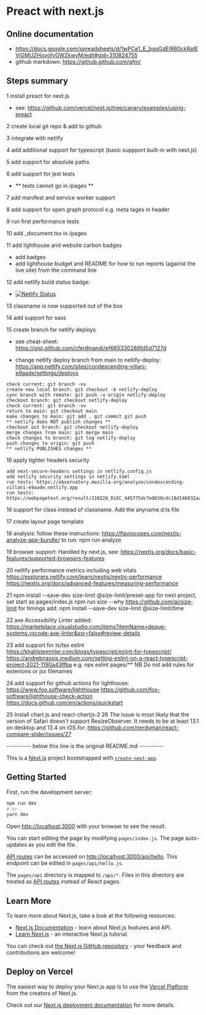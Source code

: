 # Preact with next.js

## Online documentation

  - https://docs.google.com/spreadsheets/d/1wPCe1_E_bgqGdEIR60ckRatEVjGMUZHqvofyGWZkwyM/edit#gid=310824755
  - github markdown: https://github.github.com/gfm/

## Steps summary

1 install preact for next.js

  - see: https://github.com/vercel/next.js/tree/canary/examples/using-preact

2 create local git repo & add to github

3 integrate with netlify

4 add additional support for typescript (basic suppport built-in with next.js)

5 add support for absolute paths

6 add support for jest tests

  - ** tests cannot go in /pages **

7 add manifest and service worker support

8 add support for open graph protocol e.g. meta tages in header

9 run first performance tests

10 add _document.tsx in /pages

11 add lighthouse and website carbon badges

  - add badges
  - add lighthouse budget and README for how to run reports (against the live site) from the command line

12 add netlify build status badge:

  - [![Netlify Status](https://api.netlify.com/api/v1/badges/95741ee3-ab8b-47f4-a4ca-b039765160f1/deploy-status)](https://app.netlify.com/sites/snapdragon-retrieval/deploys)

13 classname is now supported out of the box

14 add support for sass

15 create branch for netlify deploys

  - see cheat-sheet: https://gist.github.com/cferdinandi/ef665330286fd5d7127d

  - change netlify deploy branch from main to netlify-deploy: https://app.netlify.com/sites/condescending-villani-e9aade/settings/deploys

  ```
  check current: git branch -vv
  create new local branch: git checkout -b netlify-deploy
  sync branch with remote: git push -u origin netlify-deploy
  checkout branch: git checkout netlify-deploy
  check current: git branch -vv
  return to main: git checkout main
  make changes to main: git add . git commit git push
  ** netlify does NOT publish changes **
  checkout out branch: git checkout netlify-deploy
  merge changes from main: git merge main
  check changes to branch: git log netlify-deploy
  push changes to origin: git push
  ** netlify PUBLISHES changes **
  ```
16 apply tighter headers security

  ```
  add next-secure-headers settings in netlify.config.js
  add netlify security settings in netlify.toml
  run tests: https://observatory.mozilla.org/analyze/condescending-villani-e9aade.netlify.app
  run tests: https://webpagetest.org/result/210228_DiEC_445775dc7e0b56cdc18d146032aae636/
  ```

16 support for class instead of classname. Add the anyname.d.ts file

17 create layout page template

18 analysis: 
   follow these instructions: https://flaviocopes.com/nextjs-analyze-app-bundle/
   to run: npm run analyze

19 browser support:
   Handled by next.js, see: https://nextjs.org/docs/basic-features/supported-browsers-features

20 netlify performance metrics including web vitals
   https://explorers.netlify.com/learn/nextjs/nextjs-performance
   https://nextjs.org/docs/advanced-features/measuring-performance    

21 npm install --save-dev size-limit @size-limit/preset-app
   for next project, set start as pages/index.js
   npm run size --why
   https://github.com/ai/size-limit
   for timings add: npm install --save-dev size-limit @size-limit/time

 22 axe Accessibility Linter added: 
    https://marketplace.visualstudio.com/items?itemName=deque-systems.vscode-axe-linter&ssr=false#review-details

 23 add support for ts/tsx eslint
    https://khalilstemmler.com/blogs/typescript/eslint-for-typescript/    
    https://andrebnassis.medium.com/setting-eslint-on-a-react-typescript-project-2021-1190a43ffba
    e.g. npx eslint pages/**
    NB Do not add rules for extenions or jsx filenames

 24 add support for github actions for lighthouse: 
    https://www.foo.software/lighthouse
    https://github.com/foo-software/lighthouse-check-action
    https://docs.github.com/en/actions/quickstart

  25 Install chart.js and react-chartjs-2
  26 The issue is most likely that the version of Safari doesn't support ResizeObserver. It needs to be at least 13.1 on desktop and 13.4 on iOS.for:
     https://github.com/nerdyman/react-compare-slider/issues/27 

---------- below this line is the original README.md ----------

This is a [Next.js](https://nextjs.org/) project bootstrapped with [`create-next-app`](https://github.com/vercel/next.js/tree/canary/packages/create-next-app).

## Getting Started

First, run the development server:

```bash
npm run dev
# or
yarn dev
```

Open [http://localhost:3000](http://localhost:3000) with your browser to see the result.

You can start editing the page by modifying `pages/index.js`. The page auto-updates as you edit the file.

[API routes](https://nextjs.org/docs/api-routes/introduction) can be accessed on [http://localhost:3000/api/hello](http://localhost:3000/api/hello). This endpoint can be edited in `pages/api/hello.js`.

The `pages/api` directory is mapped to `/api/*`. Files in this directory are treated as [API routes](https://nextjs.org/docs/api-routes/introduction) instead of React pages.

## Learn More

To learn more about Next.js, take a look at the following resources:

- [Next.js Documentation](https://nextjs.org/docs) - learn about Next.js features and API.
- [Learn Next.js](https://nextjs.org/learn) - an interactive Next.js tutorial.

You can check out [the Next.js GitHub repository](https://github.com/vercel/next.js/) - your feedback and contributions are welcome!

## Deploy on Vercel

The easiest way to deploy your Next.js app is to use the [Vercel Platform](https://vercel.com/new?utm_medium=default-template&filter=next.js&utm_source=create-next-app&utm_campaign=create-next-app-readme) from the creators of Next.js.

Check out our [Next.js deployment documentation](https://nextjs.org/docs/deployment) for more details.
